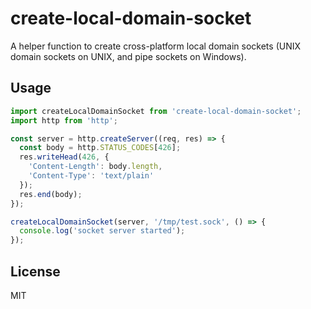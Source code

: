 # create-local-domain-socket

A helper function to create cross-platform local domain sockets (UNIX domain sockets on UNIX, and pipe sockets on Windows).


## Usage

```js
import createLocalDomainSocket from 'create-local-domain-socket';
import http from 'http';

const server = http.createServer((req, res) => {
  const body = http.STATUS_CODES[426];
  res.writeHead(426, {
    'Content-Length': body.length,
    'Content-Type': 'text/plain'
  });
  res.end(body);
});

createLocalDomainSocket(server, '/tmp/test.sock', () => {
  console.log('socket server started');
});
```


## License

MIT
